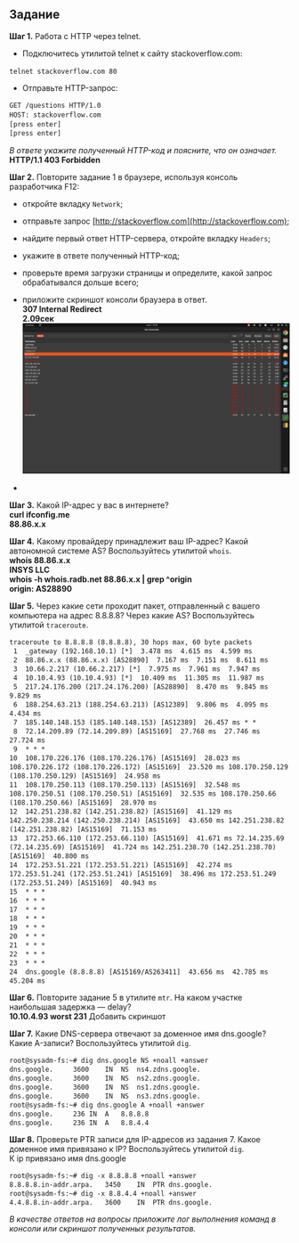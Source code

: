 
## Задание

**Шаг 1.** Работа c HTTP через telnet.

- Подключитесь утилитой telnet к сайту stackoverflow.com:

`telnet stackoverflow.com 80`
 
- Отправьте HTTP-запрос:

```bash
GET /questions HTTP/1.0
HOST: stackoverflow.com
[press enter]
[press enter]
```
*В ответе укажите полученный HTTP-код и поясните, что он означает.*  
**HTTP/1.1 403 Forbidden**

**Шаг 2.** Повторите задание 1 в браузере, используя консоль разработчика F12:

 - откройте вкладку `Network`;
 - отправьте запрос [http://stackoverflow.com](http://stackoverflow.com);
 - найдите первый ответ HTTP-сервера, откройте вкладку `Headers`;
 - укажите в ответе полученный HTTP-код;
 - проверьте время загрузки страницы и определите, какой запрос обрабатывался дольше всего;
 - приложите скриншот консоли браузера в ответ.  
**307 Internal Redirect  
2.09сек**  
![](https://github.com/Alexander-Sharygin/devops-netology/blob/main/03-sysadmin-06-net/Screenshot%20from%202023-04-02%2010-49-08.png)

 - 
**Шаг 3.** Какой IP-адрес у вас в интернете?  
**curl ifconfig.me  
88.86.х.х**  

**Шаг 4.** Какому провайдеру принадлежит ваш IP-адрес? Какой автономной системе AS? Воспользуйтесь утилитой `whois`.  
**whois 88.86.x.x  
INSYS LLC  
whois -h whois.radb.net 88.86.х.х | grep ^origin  
origin:     AS28890**

**Шаг 5.** Через какие сети проходит пакет, отправленный с вашего компьютера на адрес 8.8.8.8? Через какие AS? Воспользуйтесь утилитой `traceroute`.
````text 
traceroute to 8.8.8.8 (8.8.8.8), 30 hops max, 60 byte packets
 1  _gateway (192.168.10.1) [*]  3.478 ms  4.615 ms  4.599 ms
 2  88.86.х.х (88.86.х.х) [AS28890]  7.167 ms  7.151 ms  8.611 ms
 3  10.66.2.217 (10.66.2.217) [*]  7.975 ms  7.961 ms  7.947 ms
 4  10.10.4.93 (10.10.4.93) [*]  10.409 ms  11.305 ms  11.987 ms
 5  217.24.176.200 (217.24.176.200) [AS28890]  8.470 ms  9.845 ms  9.829 ms
 6  188.254.63.213 (188.254.63.213) [AS12389]  9.806 ms  4.095 ms  4.434 ms
 7  185.140.148.153 (185.140.148.153) [AS12389]  26.457 ms * *
 8  72.14.209.89 (72.14.209.89) [AS15169]  27.768 ms  27.746 ms  27.724 ms
 9  * * *
10  108.170.226.176 (108.170.226.176) [AS15169]  28.023 ms 108.170.226.172 (108.170.226.172) [AS15169]  23.520 ms 108.170.250.129 (108.170.250.129) [AS15169]  24.958 ms
11  108.170.250.113 (108.170.250.113) [AS15169]  32.548 ms 108.170.250.51 (108.170.250.51) [AS15169]  32.535 ms 108.170.250.66 (108.170.250.66) [AS15169]  28.970 ms
12  142.251.238.82 (142.251.238.82) [AS15169]  41.129 ms 142.250.238.214 (142.250.238.214) [AS15169]  43.650 ms 142.251.238.82 (142.251.238.82) [AS15169]  71.153 ms
13  172.253.66.110 (172.253.66.110) [AS15169]  41.671 ms 72.14.235.69 (72.14.235.69) [AS15169]  41.724 ms 142.251.238.70 (142.251.238.70) [AS15169]  40.800 ms
14  172.253.51.221 (172.253.51.221) [AS15169]  42.274 ms 172.253.51.241 (172.253.51.241) [AS15169]  38.496 ms 172.253.51.249 (172.253.51.249) [AS15169]  40.943 ms
15  * * *
16  * * *
17  * * *
18  * * *
19  * * *
20  * * *
21  * * *
22  * * *
23  * * *
24  dns.google (8.8.8.8) [AS15169/AS263411]  43.656 ms  42.785 ms  45.204 ms
````
**Шаг 6.** Повторите задание 5 в утилите `mtr`. На каком участке наибольшая задержка — delay?  
**10.10.4.93 worst 231** 
Добавить скриншот  

**Шаг 7.** Какие DNS-сервера отвечают за доменное имя dns.google? Какие A-записи? Воспользуйтесь утилитой `dig`.
````text
root@sysadm-fs:~# dig dns.google NS +noall +answer
dns.google.		3600	IN	NS	ns4.zdns.google.
dns.google.		3600	IN	NS	ns2.zdns.google.
dns.google.		3600	IN	NS	ns1.zdns.google.
dns.google.		3600	IN	NS	ns3.zdns.google.
root@sysadm-fs:~# dig dns.google A +noall +answer
dns.google.		236	IN	A	8.8.8.8
dns.google.		236	IN	A	8.8.4.4
````
**Шаг 8.** Проверьте PTR записи для IP-адресов из задания 7. Какое доменное имя привязано к IP? Воспользуйтесь утилитой `dig`.  
К ip привязано имя dns.google
````text
root@sysadm-fs:~# dig -x 8.8.8.8 +noall +answer
8.8.8.8.in-addr.arpa.	3450	IN	PTR	dns.google.
root@sysadm-fs:~# dig -x 8.8.4.4 +noall +answer
4.4.8.8.in-addr.arpa.	3600	IN	PTR	dns.google.
````

*В качестве ответов на вопросы приложите лог выполнения команд в консоли или скриншот полученных результатов.*